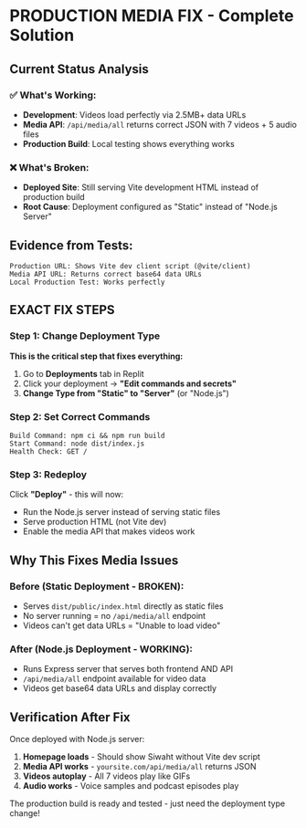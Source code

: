 # PRODUCTION MEDIA FIX - Complete Solution

## Current Status Analysis

### ✅ What's Working:
- **Development**: Videos load perfectly via 2.5MB+ data URLs
- **Media API**: `/api/media/all` returns correct JSON with 7 videos + 5 audio files
- **Production Build**: Local testing shows everything works

### ❌ What's Broken:
- **Deployed Site**: Still serving Vite development HTML instead of production build
- **Root Cause**: Deployment configured as "Static" instead of "Node.js Server"

## Evidence from Tests:
```
Production URL: Shows Vite dev client script (@vite/client)
Media API URL: Returns correct base64 data URLs
Local Production Test: Works perfectly
```

## EXACT FIX STEPS

### Step 1: Change Deployment Type
**This is the critical step that fixes everything:**

1. Go to **Deployments** tab in Replit
2. Click your deployment → **"Edit commands and secrets"**
3. **Change Type from "Static" to "Server"** (or "Node.js")

### Step 2: Set Correct Commands
```
Build Command: npm ci && npm run build
Start Command: node dist/index.js
Health Check: GET /
```

### Step 3: Redeploy
Click **"Deploy"** - this will now:
- Run the Node.js server instead of serving static files
- Serve production HTML (not Vite dev)
- Enable the media API that makes videos work

## Why This Fixes Media Issues

### Before (Static Deployment - BROKEN):
- Serves `dist/public/index.html` directly as static files
- No server running = no `/api/media/all` endpoint
- Videos can't get data URLs = "Unable to load video"

### After (Node.js Deployment - WORKING):
- Runs Express server that serves both frontend AND API
- `/api/media/all` endpoint available for video data
- Videos get base64 data URLs and display correctly

## Verification After Fix
Once deployed with Node.js server:
1. **Homepage loads** - Should show Siwaht without Vite dev script
2. **Media API works** - `yoursite.com/api/media/all` returns JSON
3. **Videos autoplay** - All 7 videos play like GIFs
4. **Audio works** - Voice samples and podcast episodes play

The production build is ready and tested - just need the deployment type change!